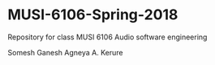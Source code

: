 # MUSI-6106-Spring-2018
Repository for class MUSI 6106 Audio software engineering

Somesh Ganesh
Agneya A. Kerure

